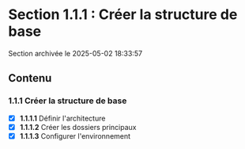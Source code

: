 # Section 1.1.1 : Créer la structure de base

Section archivée le 2025-05-02 18:33:57

## Contenu

### 1.1.1 Créer la structure de base

- [x] **1.1.1.1** Définir l'architecture
- [x] **1.1.1.2** Créer les dossiers principaux
- [x] **1.1.1.3** Configurer l'environnement
